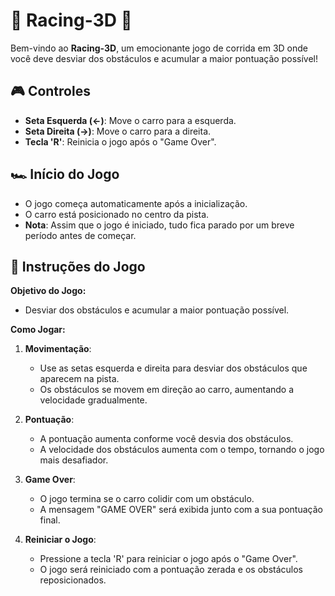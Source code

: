# 🚗 Racing-3D 🏁

Bem-vindo ao **Racing-3D**, um emocionante jogo de corrida em 3D onde você deve desviar dos obstáculos e acumular a maior pontuação possível!

## 🎮 Controles

- **Seta Esquerda (←)**: Move o carro para a esquerda.
- **Seta Direita (→)**: Move o carro para a direita.
- **Tecla 'R'**: Reinicia o jogo após o "Game Over".

## 🏎️ Início do Jogo

- O jogo começa automaticamente após a inicialização.
- O carro está posicionado no centro da pista.
- **Nota**: Assim que o jogo é iniciado, tudo fica parado por um breve período antes de começar.

## 📜 Instruções do Jogo

**Objetivo do Jogo:**
- Desviar dos obstáculos e acumular a maior pontuação possível.

**Como Jogar:**
1. **Movimentação**:
   - Use as setas esquerda e direita para desviar dos obstáculos que aparecem na pista.
   - Os obstáculos se movem em direção ao carro, aumentando a velocidade gradualmente.

2. **Pontuação**:
   - A pontuação aumenta conforme você desvia dos obstáculos.
   - A velocidade dos obstáculos aumenta com o tempo, tornando o jogo mais desafiador.

3. **Game Over**:
   - O jogo termina se o carro colidir com um obstáculo.
   - A mensagem "GAME OVER" será exibida junto com a sua pontuação final.

4. **Reiniciar o Jogo**:
   - Pressione a tecla 'R' para reiniciar o jogo após o "Game Over".
   - O jogo será reiniciado com a pontuação zerada e os obstáculos reposicionados.
